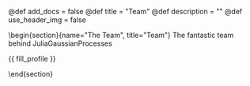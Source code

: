 @def add_docs = false
@def title = "Team"
@def description = ""
@def use_header_img = false

\begin{section}{name="The Team", title="Team"}
The fantastic team behind JuliaGaussianProcesses
  
{{ fill_profile }}

\end{section}

